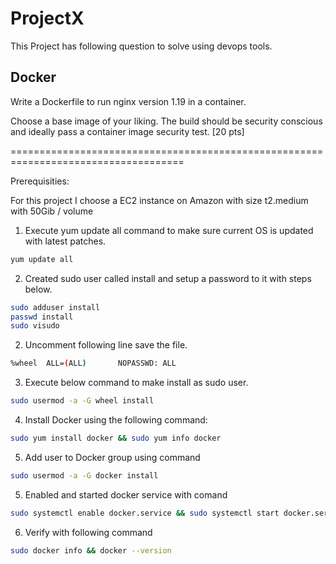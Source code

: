 # ProjectX


This Project has following question to solve using devops tools.

## Docker

Write a Dockerfile to run nginx version 1.19 in a container.

Choose a base image of your liking. The build should be security conscious 
and ideally pass a container image security test. [20 pts]

====================================================================================

Prerequisities:

For this project I choose a EC2 instance on Amazon with size t2.medium with 50Gib / volume

1) Execute yum update all command to make sure current OS is updated with latest patches.
```bash
yum update all
```
2) Created sudo user called install and setup a password to it with steps below.
```bash
sudo adduser install
passwd install
sudo visudo
```

2) Uncomment following line save the file.
```bash
%wheel  ALL=(ALL)       NOPASSWD: ALL
```

3) Execute below command to make install as sudo user.
```bash
sudo usermod -a -G wheel install
```

4) Install Docker using the following command: 
```bash
sudo yum install docker && sudo yum info docker
```
5) Add user to Docker group using command 
```bash
sudo usermod -a -G docker install
```
5) Enabled and started docker service with comand 
```bash
sudo systemctl enable docker.service && sudo systemctl start docker.service
```
6) Verify with following command 
```bash
sudo docker info && docker --version
```
